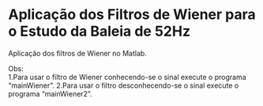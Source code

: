 # Aplicação dos Filtros de Wiener para o Estudo da Baleia de 52Hz
Aplicação dos filtros de Wiener no Matlab.

Obs:  
1.Para usar o filtro de Wiener conhecendo-se o sinal execute o programa “mainWiener”. 
2.Para usar o filtro desconhecendo-se o sinal execute o programa “mainWiener2”.
